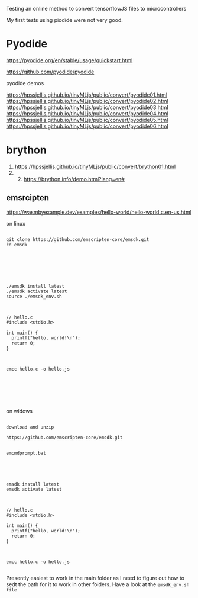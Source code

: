 Testing an online method to convert tensorflowJS files to microcontrollers



My first tests using piodide were not very good.


# Pyodide

https://pyodide.org/en/stable/usage/quickstart.html

https://github.com/pyodide/pyodide

pyodide demos

https://hpssjellis.github.io/tinyMLjs/public/convert/pyodide01.html    
https://hpssjellis.github.io/tinyMLjs/public/convert/pyodide02.html    
https://hpssjellis.github.io/tinyMLjs/public/convert/pyodide03.html    
https://hpssjellis.github.io/tinyMLjs/public/convert/pyodide04.html    
https://hpssjellis.github.io/tinyMLjs/public/convert/pyodide05.html    
https://hpssjellis.github.io/tinyMLjs/public/convert/pyodide06.html    


#  brython

1.   https://hpssjellis.github.io/tinyMLjs/public/convert/brython01.html
2.   2. https://brython.info/demo.html?lang=en#




## emsrcipten  


https://wasmbyexample.dev/examples/hello-world/hello-world.c.en-us.html

on linux

```

git clone https://github.com/emscripten-core/emsdk.git
cd emsdk







./emsdk install latest
./emsdk activate latest
source ./emsdk_env.sh



// hello.c
#include <stdio.h>

int main() {
  printf("hello, world!\n");
  return 0;
}



emcc hello.c -o hello.js







```


on widows


```

download and unzip

https://github.com/emscripten-core/emsdk.git


emcmdprompt.bat





emsdk install latest
emsdk activate latest



// hello.c
#include <stdio.h>

int main() {
  printf("hello, world!\n");
  return 0;
}



emcc hello.c -o hello.js


```


Presently easiest to work in the main folder as I need to figure out how to sedt the path for it to work in other folders. Have a look at the ```emsdk_env.sh file```



